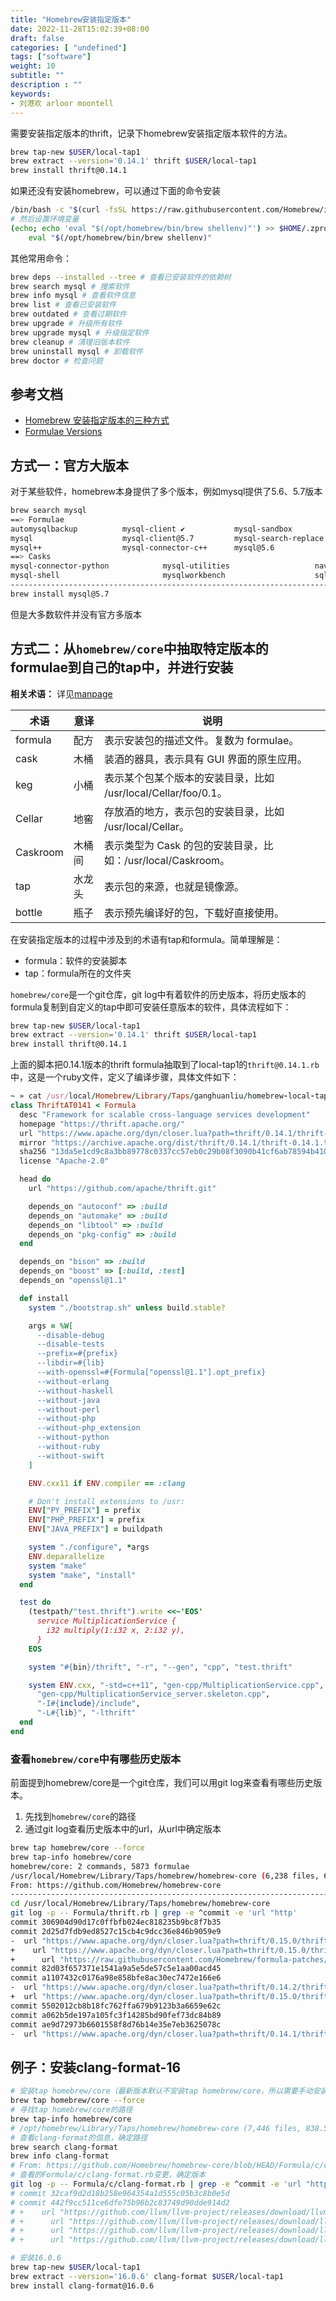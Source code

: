 ```yaml
---
title: "Homebrew安装指定版本"
date: 2022-11-28T15:02:39+08:00
draft: false
categories: [ "undefined"]
tags: ["software"]
weight: 10
subtitle: ""
description : ""
keywords:
- 刘港欢 arloor moontell
---
```


需要安装指定版本的thrift，记录下homebrew安装指定版本软件的方法。
<!--more-->

```bash
brew tap-new $USER/local-tap1
brew extract --version='0.14.1' thrift $USER/local-tap1
brew install thrift@0.14.1
```

如果还没有安装homebrew，可以通过下面的命令安装

```bash
/bin/bash -c "$(curl -fsSL https://raw.githubusercontent.com/Homebrew/install/HEAD/install.sh)"
# 然后设置环境变量
(echo; echo 'eval "$(/opt/homebrew/bin/brew shellenv)"') >> $HOME/.zprofile
    eval "$(/opt/homebrew/bin/brew shellenv)"
```

其他常用命令：

```bash
brew deps --installed --tree # 查看已安装软件的依赖树
brew search mysql # 搜索软件
brew info mysql # 查看软件信息
brew list # 查看已安装软件
brew outdated # 查看过期软件
brew upgrade # 升级所有软件
brew upgrade mysql # 升级指定软件
brew cleanup # 清理旧版本软件
brew uninstall mysql # 卸载软件
brew doctor # 检查问题
```

## 参考文档

- [Homebrew 安装指定版本的三种方式](https://shockerli.net/post/homebrew-install-formula-specific-version/)
- [Formulae Versions](https://docs.brew.sh/Versions)

## 方式一：官方大版本

对于某些软件，homebrew本身提供了多个版本，例如mysql提供了5.6、5.7版本

```bash
brew search mysql                                    
==> Formulae
automysqlbackup          mysql-client ✔           mysql-sandbox            mysql@5.7
mysql                    mysql-client@5.7         mysql-search-replace     mysqltuner
mysql++                  mysql-connector-c++      mysql@5.6                qt-mysql
==> Casks
mysql-connector-python            mysql-utilities                   navicat-for-mysql
mysql-shell                       mysqlworkbench                    sqlpro-for-mysql
----------------------------------------------------------------------------------------------------
brew install mysql@5.7                                 
```

但是大多数软件并没有官方多版本

## 方式二：从`homebrew/core`中抽取特定版本的formulae到自己的tap中，并进行安装

**相关术语：** 详见[manpage](https://docs.brew.sh/Manpage)

| 术语     | 意译   | 说明                                              |
|----------|--------|---------------------------------------------------|
| formula  | 配方   | 表示安装包的描述文件。复数为 formulae。           |
| cask     | 木桶   | 装酒的器具，表示具有 GUI 界面的原生应用。         |
| keg      | 小桶   | 表示某个包某个版本的安装目录，比如 /usr/local/Cellar/foo/0.1。 |
| Cellar   | 地窖   | 存放酒的地方，表示包的安装目录，比如 /usr/local/Cellar。 |
| Caskroom | 木桶间 | 表示类型为 Cask 的包的安装目录，比如：/usr/local/Caskroom。  |
| tap      | 水龙头 | 表示包的来源，也就是镜像源。                      |
| bottle   | 瓶子   | 表示预先编译好的包，下载好直接使用。              |


在安装指定版本的过程中涉及到的术语有tap和formula。简单理解是：

- formula：软件的安装脚本
- tap：formula所在的文件夹

`homebrew/core`是一个git仓库，git log中有着软件的历史版本，将历史版本的formula复制到自定义的tap中即可安装任意版本的软件，具体流程如下：

```bash
brew tap-new $USER/local-tap1
brew extract --version='0.14.1' thrift $USER/local-tap1
brew install thrift@0.14.1
```

上面的脚本把0.14.1版本的thrift formula抽取到了local-tap1的`thrift@0.14.1.rb`中，这是一个ruby文件，定义了编译步骤，具体文件如下：

```ruby
~ » cat /usr/local/Homebrew/Library/Taps/ganghuanliu/homebrew-local-tap1/Formula/thrift@0.14.1.rb
class ThriftAT0141 < Formula
  desc "Framework for scalable cross-language services development"
  homepage "https://thrift.apache.org/"
  url "https://www.apache.org/dyn/closer.lua?path=thrift/0.14.1/thrift-0.14.1.tar.gz"
  mirror "https://archive.apache.org/dist/thrift/0.14.1/thrift-0.14.1.tar.gz"
  sha256 "13da5e1cd9c8a3bb89778c0337cc57eb0c29b08f3090b41cf6ab78594b410ca5"
  license "Apache-2.0"

  head do
    url "https://github.com/apache/thrift.git"

    depends_on "autoconf" => :build
    depends_on "automake" => :build
    depends_on "libtool" => :build
    depends_on "pkg-config" => :build
  end

  depends_on "bison" => :build
  depends_on "boost" => [:build, :test]
  depends_on "openssl@1.1"

  def install
    system "./bootstrap.sh" unless build.stable?

    args = %W[
      --disable-debug
      --disable-tests
      --prefix=#{prefix}
      --libdir=#{lib}
      --with-openssl=#{Formula["openssl@1.1"].opt_prefix}
      --without-erlang
      --without-haskell
      --without-java
      --without-perl
      --without-php
      --without-php_extension
      --without-python
      --without-ruby
      --without-swift
    ]

    ENV.cxx11 if ENV.compiler == :clang

    # Don't install extensions to /usr:
    ENV["PY_PREFIX"] = prefix
    ENV["PHP_PREFIX"] = prefix
    ENV["JAVA_PREFIX"] = buildpath

    system "./configure", *args
    ENV.deparallelize
    system "make"
    system "make", "install"
  end

  test do
    (testpath/"test.thrift").write <<~'EOS'
      service MultiplicationService {
        i32 multiply(1:i32 x, 2:i32 y),
      }
    EOS

    system "#{bin}/thrift", "-r", "--gen", "cpp", "test.thrift"

    system ENV.cxx, "-std=c++11", "gen-cpp/MultiplicationService.cpp",
      "gen-cpp/MultiplicationService_server.skeleton.cpp",
      "-I#{include}/include",
      "-L#{lib}", "-lthrift"
  end
end
```

### 查看`homebrew/core`中有哪些历史版本

前面提到homebrew/core是一个git仓库，我们可以用git log来查看有哪些历史版本。

1. 先找到`homebrew/core`的路径
2. 通过git log查看历史版本中的url，从url中确定版本

```bash
brew tap homebrew/core --force
brew tap-info homebrew/core                                                                                          
homebrew/core: 2 commands, 5873 formulae
/usr/local/Homebrew/Library/Taps/homebrew/homebrew-core (6,238 files, 633.8MB)
From: https://github.com/Homebrew/homebrew-core
--------------------------------------------------------------------------------------------------------------------------------------------------
cd /usr/local/Homebrew/Library/Taps/homebrew/homebrew-core
git log -p -- Formula/thrift.rb | grep -e ^commit -e 'url "http'
commit 306904d90d17c0ffbfb024ec818235b9bc8f7b35
commit 2d25d7fdb9ed8527c15cb4c9dcc36e846b9059e9
-  url "https://www.apache.org/dyn/closer.lua?path=thrift/0.15.0/thrift-0.15.0.tar.gz"
+    url "https://www.apache.org/dyn/closer.lua?path=thrift/0.15.0/thrift-0.15.0.tar.gz"
+      url "https://raw.githubusercontent.com/Homebrew/formula-patches/03cf8088210822aa2c1ab544ed58ea04c897d9c4/libtool/configure-big_sur.diff"
commit 82d03f657371e1541a9a5e5de57c5e1aa00acd45
commit a1107432c0176a98e858bfe8ac30ec7472e166e6
-  url "https://www.apache.org/dyn/closer.lua?path=thrift/0.14.2/thrift-0.14.2.tar.gz"
+  url "https://www.apache.org/dyn/closer.lua?path=thrift/0.15.0/thrift-0.15.0.tar.gz"
commit 5502012cb8b18fc762ffa679b9123b3a6659e62c
commit a062b5de197a105fc3f14285bd90fef73dc84b89
commit ae9d72973b6601558f8d76b14e35e7eb3625078c
-  url "https://www.apache.org/dyn/closer.lua?path=thrift/0.14.1/thrift-0.14.1.tar.gz"
```


## 例子：安装clang-format-16

```bash
# 安装tap homebrew/core（最新版本默认不安装tap homebrew/core，所以需要手动安装
brew tap homebrew/core --force
# 寻找tap homebrew/core的路径
brew tap-info homebrew/core     
# /opt/homebrew/Library/Taps/homebrew/homebrew-core (7,446 files, 838.5MB)
# 查看clang-format的信息，确定路径
brew search clang-format
brew info clang-format
# From: https://github.com/Homebrew/homebrew-core/blob/HEAD/Formula/c/clang-format.rb
# 查看的Formula/c/clang-format.rb变更，确定版本
git log -p -- Formula/c/clang-format.rb | grep -e ^commit -e 'url "http'
# commit 32caf9d2d18b258e964354a1d555c05b3c8b0e5d
# commit 442f9cc511ce6dfe75b96b2c83749d90dde914d2
# +    url "https://github.com/llvm/llvm-project/releases/download/llvmorg-16.0.6/llvm-16.0.6.src.tar.xz"
# +      url "https://github.com/llvm/llvm-project/releases/download/llvmorg-16.0.6/clang-16.0.6.src.tar.xz"
# +      url "https://github.com/llvm/llvm-project/releases/download/llvmorg-16.0.6/cmake-16.0.6.src.tar.xz"
# +      url "https://github.com/llvm/llvm-project/releases/download/llvmorg-16.0.6/third-party-16.0.6.src.tar.xz"

# 安装16.0.6
brew tap-new $USER/local-tap1
brew extract --version='16.0.6' clang-format $USER/local-tap1
brew install clang-format@16.0.6
```